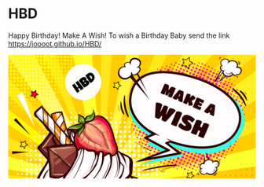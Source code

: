 # HBD
Happy Birthday! Make A Wish!
To wish a Birthday Baby send the link https://joooot.github.io/HBD/

![HBD_Demo](https://raw.githubusercontent.com/JOOOOT/HBD/main/favicon/HBD.png)
